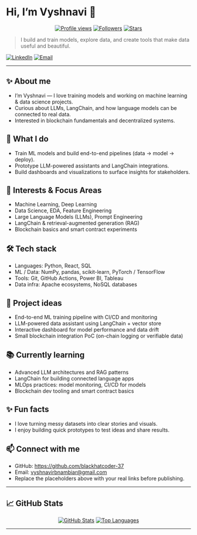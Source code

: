 <!--
  Vyshnavi's GitHub Profile README
  - Edit the contact links and username placeholders before publishing
-->

# Hi, I’m Vyshnavi 👋

<p align="center">
  <a href="https://github.com/blackhatcoder-37"><img src="https://komarev.com/ghpvc/?username=blackhatcoder-37&color=brightgreen" alt="Profile views"/></a>
  <a href="https://github.com/blackhatcoder-37"><img src="https://img.shields.io/github/followers/blackhatcoder-37?label=Followers&style=social" alt="Followers"/></a>
  <a href="https://github.com/blackhatcoder-37"><img src="https://img.shields.io/github/stars/blackhatcoder-37?style=social" alt="Stars"/></a>
</p>

> I build and train models, explore data, and create tools that make data useful and beautiful.

[![LinkedIn](https://img.shields.io/badge/LinkedIn-Connect-blue?logo=linkedin)](https://www.linkedin.com/in/vyshnavi-r-695419318)
[![Email](https://img.shields.io/badge/Email-hello%40vyshnavirbnambiar-green)](mailto:vyshnavirbnambiar@gmail.com)

---

## ✨ About me
- I’m Vyshnavi — I love training models and working on machine learning & data science projects.
- Curious about LLMs, LangChain, and how language models can be connected to real data.
- Interested in blockchain fundamentals and decentralized systems.

## 🔭 What I do
- Train ML models and build end-to-end pipelines (data → model → deploy).
- Prototype LLM-powered assistants and LangChain integrations.
- Build dashboards and visualizations to surface insights for stakeholders.

## 🧠 Interests & Focus Areas
- Machine Learning, Deep Learning
- Data Science, EDA, Feature Engineering
- Large Language Models (LLMs), Prompt Engineering
- LangChain & retrieval-augmented generation (RAG)
- Blockchain basics and smart contract experiments

## 🛠️ Tech stack
- Languages: Python, React, SQL
- ML / Data: NumPy, pandas, scikit-learn, PyTorch / TensorFlow
- Tools: Git, GitHub Actions, Power BI, Tableau
- Data infra: Apache ecosystems, NoSQL databases

## 🚀 Project ideas
- End-to-end ML training pipeline with CI/CD and monitoring
- LLM-powered data assistant using LangChain + vector store
- Interactive dashboard for model performance and data drift
- Small blockchain integration PoC (on-chain logging or verifiable data)

## 📚 Currently learning
- Advanced LLM architectures and RAG patterns
- LangChain for building connected language apps
- MLOps practices: model monitoring, CI/CD for models
- Blockchain dev tooling and smart contract basics

## ✨ Fun facts
- I love turning messy datasets into clear stories and visuals.
- I enjoy building quick prototypes to test ideas and share results.

## 📫 Connect with me
- GitHub: https://github.com/blackhatcoder-37
- Email: vyshnavirbnambiar@gmail.com
- Replace the placeholders above with your real links before publishing.

---

## 📈 GitHub Stats
<p align="center">
  <a href="https://github.com/blackhatcoder-37"><img src="https://github-readme-stats.vercel.app/api?username=blackhatcoder-37&show_icons=true&theme=radical" alt="GitHub Stats"/></a>
  <a href="https://github.com/blackhatcoder-37"><img src="https://github-readme-stats.vercel.app/api/top-langs/?username=blackhatcoder-37&layout=compact&theme=radical" alt="Top Languages"/></a>
</p>

---

